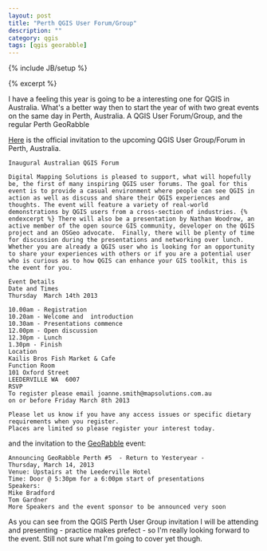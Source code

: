 ```yaml
---
layout: post
title: "Perth QGIS User Forum/Group"
description: ""
category: qgis
tags: [qgis georabble]
---
```

{% include JB/setup %}

{% excerpt %}

I have a feeling this year is going to be a interesting one for QGIS in Australia. What's a better way then to start the year of with two great events on the same day in Perth, Australia. A QGIS User Forum/Group, and the regular Perth GeoRabble 

[Here](https://groups.google.com/d/msg/australian-qgis-user-group/UFNrOx2n3aM/REGh-M9_CzUJ) is the official invitation to the upcoming QGIS User Group/Forum in Perth, Australia.

	Inaugural Australian QGIS Forum
	 
	Digital Mapping Solutions is pleased to support, what will hopefully be, the first of many inspiring QGIS user forums. The goal for this event is to provide a casual environment where people can see QGIS in action as well as discuss and share their QGIS experiences and thoughts. The event will feature a variety of real-world demonstrations by QGIS users from a cross-section of industries. {% endexcerpt %} There will also be a presentation by Nathan Woodrow, an active member of the open source GIS community, developer on the QGIS project and an OSGeo advocate.  Finally, there will be plenty of time for discussion during the presentations and networking over lunch. Whether you are already a QGIS user who is looking for an opportunity to share your experiences with others or if you are a potential user who is curious as to how QGIS can enhance your GIS toolkit, this is the event for you.
	 
	Event Details
	Date and Times
	Thursday  March 14th 2013

	10.00am - Registration
	10.20am - Welcome and  introduction
	10.30am - Presentations commence
	12.00pm - Open discussion
	12.30pm - Lunch
	1.30pm - Finish
	Location
	Kailis Bros Fish Market & Cafe
	Function Room
	101 Oxford Street 
	LEEDERVILLE WA  6007
	RSVP
	To register please email joanne.smith@mapsolutions.com.au
	on or before Friday March 8th 2013
	 
	Please let us know if you have any access issues or specific dietary requirements when you register.
	Places are limited so please register your interest today.

and the invitation to the [GeoRabble](http://georabble.org/2013/02/14/georabble-perth-5-a-new-year-a-new-rabble/) event:

	Announcing GeoRabble Perth #5  - Return to Yesteryear -
	Thursday, March 14, 2013
	Venue: Upstairs at the Leederville Hotel
	Time: Door @ 5:30pm for a 6:00pm start of presentations
	Speakers:
	Mike Bradford
	Tom Gardner
	More Speakers and the event sponsor to be announced very soon


As you can see from the QGIS Perth User Group invitation I will be attending and presenting - practice makes prefect - so I'm really looking forward to the event.  Still not sure what I'm going to cover yet though.